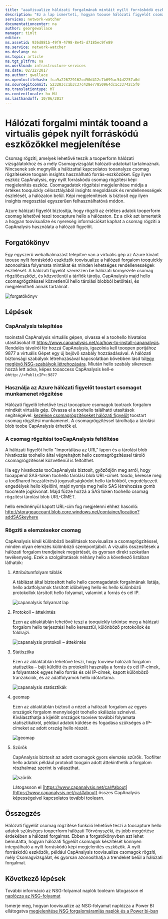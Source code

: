 ```yaml
---
title: "aaaVisualize hálózati forgalmának mintáit nyílt forráskódú eszközök és az Azure hálózati figyelőt |} Microsoft Docs"
description: "Ez a lap ismerteti, hogyan toouse hálózati figyelőt csomag rögzítése a Capanalysis toovisualize forgalmi minták tooand a virtuális gépek."
services: network-watcher
documentationcenter: na
author: georgewallace
manager: timlt
editor: 
ms.assetid: 936d881b-49f9-4798-8e45-d7185ec9fe89
ms.service: network-watcher
ms.devlang: na
ms.topic: article
ms.tgt_pltfrm: na
ms.workload: infrastructure-services
ms.date: 02/22/2017
ms.author: gwallace
ms.openlocfilehash: fca9a226729162cd90d412c7b699ac54d2257a0d
ms.sourcegitcommit: 523283cc1b3c37c428e77850964dc1c33742c5f0
ms.translationtype: MT
ms.contentlocale: hu-HU
ms.lasthandoff: 10/06/2017
---
```

# <a name="visualize-network-traffic-patterns-tooand-from-your-vms-using-open-source-tools"></a>Hálózati forgalmi minták tooand a virtuális gépek nyílt forráskódú eszközökkel megjelenítése

Csomag rögzíti, amelyek lehetővé teszik a tooperform hálózati vizsgálatokhoz és a mély Csomagvizsgálat hálózati-adatokat tartalmaznak. Nincsenek sok megnyílik a hálózattal kapcsolatos tooanalyze csomag rögzítésekre toogain insights használható forrás-eszközöket. Egy ilyen eszköz CapAnalysis, egy nyílt forráskódú csomag rögzítési képi megjelenítés eszköz. Csomagadatok rögzítési megjelenítése módja a értékes tooquickly célosztályából insights megoldások és rendellenességek észlelését, a hálózaton belül. Képi megjelenítések is biztosít egy ilyen insights megosztási egyszerűen felhasználhatóvá módon.

Azure hálózati figyelőt biztosítja, hogy rögzíti az értékes adatok tooperform csomag lehetővé teszi toocapture hello a hálózaton. Ez a cikk azt ismertetik a hogyan toovisualize és nyereség információkat kaphat a csomag rögzíti a CapAnalysis használata a hálózati figyelőt.

## <a name="scenario"></a>Forgatókönyv

Egy egyszerű webalkalmazást telepítve van a virtuális gép az Azure kívánt toouse nyílt forráskódú eszközök toovisualize a hálózati forgalom tooquickly azonosítása folyamata mintákat és minden lehetséges rendellenességek észlelését. A hálózati figyelőt szerezzen be hálózati környezete csomag rögzítőeszközt, és közvetlenül a tárfiók tárolja. CapAnalysis majd hello csomagrögzítéssel közvetlenül hello tárolási blobból betöltési, és megjelenítheti annak tartalmát.

![forgatókönyv][1]

## <a name="steps"></a>Lépések

### <a name="install-capanalysis"></a>CapAnalysis telepítése

tooinstall CapAnalysis virtuális gépen, olvassa el a toohello hivatalos utasításokat itt https://www.capanalysis.net/ca/how-to-install-capanalysis.
Rendelés távolról fér hozzá CapAnalysis, igazolnia kell tooopen portjához 9877 a virtuális Gépet egy új bejövő szabály hozzáadásával. A hálózati biztonsági szabályok létrehozásával kapcsolatban bővebben lásd túl[egy meglévő NSG-szabályok létrehozására](../virtual-network/virtual-networks-create-nsg-arm-pportal.md#create-rules-in-an-existing-nsg). Miután hello szabály sikeresen hozzá lett adva, képes tooaccess CapAnalysis kell-e a`http://<PublicIP>:9877`

### <a name="use-azure-network-watcher-toostart-a-packet-capture-session"></a>Használja az Azure hálózati figyelőt toostart csomagot munkamenet rögzítése

Hálózati figyelő lehetővé teszi toocapture csomagok tootrack forgalom mindkét virtuális gép. Olvassa el a toohello található utasítások segítségével: [kezelése csomagrögzítéseket hálózati figyelőt](network-watcher-packet-capture-manage-portal.md) toostart csomag rögzítési munkamenet. A csomagrögzítéssel tárolhatja a tárolási blob toobe CapAnalysis érhetők el.

### <a name="upload-a-packet-capture-toocapanalysis"></a>A csomag rögzítési tooCapAnalysis feltöltése
A hálózati figyelőt hello "Importálása az URL" lapon és a tárolási blob hivatkozás toohello által végrehajtott hello csomagrögzítéssel tároló csomagrögzítéssel közvetlenül is feltölthet.

Ha egy hivatkozás tooCapAnalysis biztosít, győződjön meg arról, hogy tooappend SAS-token toohello tárolási blob URL-címet.  toodo, keresse meg a tooShared hozzáférésű jogosultságkódot hello tárfiókból, engedélyezett engedélyek hello kijelölni, majd nyomja meg hello SAS létrehozása gomb toocreate jogkivonat. Majd fűzze hozzá a SAS token toohello csomag rögzítési tárolási blob URL-CÍMÉT.

hello eredményül kapott URL-cím fog megjelenni ehhez hasonló: http://storageaccount.blob.core.windows.net/container/location?addSASkeyhere


### <a name="analyzing-packet-captures"></a>Rögzíti a elemzésekor csomag

CapAnalysis kínál különböző beállítások toovisualize a csomagrögzítéssel, minden olyan elemzés különböző szempontjából. A vizuális összesítések a hálózati forgalom trendjeinek megértését, és gyorsan direkt szokatlan tevékenység. Ezek a szolgáltatások néhány hello a következő listában láthatók:

1. Attribútumfolyam táblák

    A táblázat által biztosított hello hello csomagadatok forgalmának listája, hello adatfolyamok társított időbélyeg hello és hello különböző protokollok társított hello folyamat, valamint a forrás és cél IP.

    ![capanalysis folyamat lap][5]

1. Protokoll – áttekintés

    Ezen az ablaktáblán lehetővé teszi a tooquickly tekintse meg a hálózati forgalom hello terjesztési hello keresztül, különböző protokollok és földrajzi.

    ![capanalysis protokoll – áttekintés][6]

1. Statisztika

    Ezen az ablaktáblán lehetővé teszi, hogy tooview hálózati forgalom statisztika – bájt küldött és protokollt használja a forrás és cél IP-címek, a folyamatok egyes hello forrás és cél IP-címek, kapott különböző tranzakciók, és az adatfolyamok hello időtartama.

    ![capanalysis statisztikák][7]

1. geomap

    Ezen az ablaktáblán biztosít a nézet a hálózati forgalom az egyes országok forgalom mennyiségét toohello skálázás színeivel. Kiválaszthatja a kijelölt országok tooview további folyamata statisztikákról, például adatok küldése és fogadása szükséges a IP-címeket az adott ország hello részét.

    ![geomap][8]

1. Szűrők

    CapAnalysis biztosít az adott csomagok gyors elemzés szűrők. Toofilter hello adatok például protokoll toogain adott áttekinthetik a forgalom részhalmaz szerint is választhat.

    ![szűrők][11]

    Látogasson el [https://www.capanalysis.net/ca/#about](https://www.capanalysis.net/ca/#about) összes CapAnalysis képességeivel kapcsolatos további toolearn.

## <a name="conclusion"></a>Összegzés

Hálózati figyelőt csomag rögzítése funkció lehetővé teszi a toocapture hello adatok szükséges tooperform hálózati Törvényszéki, és jobb megértése érdekében a hálózati forgalmat. Ebben a forgatókönyvben azt lehet bemutatta, hogyan hálózati figyelőt csomagok készítését könnyen integrálható a nyílt forráskódú képi megjelenítés eszközök. A nyílt forráskódú eszközök, például CapAnalysis toovisualize csomagok rögzíti, mély Csomagvizsgálat, és gyorsan azonosíthatja a trendeket belül a hálózati forgalmat.

## <a name="next-steps"></a>Következő lépések

További információ az NSG-folyamat naplók toolearn látogasson el [naplózza az NSG-folyamat](network-watcher-nsg-flow-logging-overview.md)

Ismerje meg, hogyan toovisualize az NSG-folyamat naplózza a Power BI ellátogatva [megjelenítése NSG forgalomáramlás naplók és a Power bi-ban](network-watcher-visualize-nsg-flow-logs-power-bi.md)
<!--Image references-->

[1]: ./media/network-watcher-using-open-source-tools/figure1.png
[2]: ./media/network-watcher-using-open-source-tools/figure2.png
[3]: ./media/network-watcher-using-open-source-tools/figure3.png
[4]: ./media/network-watcher-using-open-source-tools/figure4.png
[5]: ./media/network-watcher-using-open-source-tools/figure5.png
[6]: ./media/network-watcher-using-open-source-tools/figure6.png
[7]: ./media/network-watcher-using-open-source-tools/figure7.png
[8]: ./media/network-watcher-using-open-source-tools/figure8.png
[9]: ./media/network-watcher-using-open-source-tools/figure9.png
[10]: ./media/network-watcher-using-open-source-tools/figure10.png
[11]: ./media/network-watcher-using-open-source-tools/figure11.png
